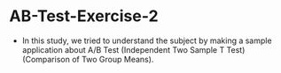 # AB-Test-Exercise-2

- In this study, we tried to understand the subject by making a sample application about A/B Test (Independent Two Sample T Test) (Comparison of Two Group Means).
